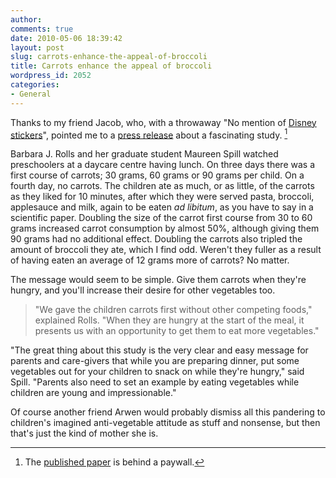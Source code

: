```yaml
---
author:
comments: true
date: 2010-05-06 18:39:42
layout: post
slug: carrots-enhance-the-appeal-of-broccoli
title: Carrots enhance the appeal of broccoli
wordpress_id: 2052
categories:
- General
---
```


Thanks to my friend Jacob, who, with a throwaway "No mention of [Disney stickers](http://jeremycherfas.net/2010/04/22/what-price-cartoon-celebrity-endorsement/)", pointed me to a [press release](http://www.eurekalert.org/pub_releases/2010-05/ps-fco050510.php) about a fascinating study. [^fn1]
[^fn1]: The [published paper](http://www.ajcn.org/cgi/content/abstract/91/5/1237) is behind a paywall. 

 Barbara J. Rolls and her graduate student Maureen Spill watched preschoolers at a daycare centre having lunch. On three days there was a first course of carrots; 30 grams, 60 grams or 90 grams per child. On a fourth day, no carrots. The children ate as much, or as little, of the carrots as they liked for 10 minutes, after which they were served pasta, broccoli, applesauce and milk, again to be eaten _ad libitum_, as you have to say in a scientific paper. Doubling the size of the carrot first course from 30 to 60 grams increased carrot consumption by almost 50%, although giving them 90 grams had no additional effect. Doubling the carrots also tripled the amount of broccoli they ate, which I find odd. Weren't they fuller as a result of having eaten an average of 12 grams more of carrots? No matter.

The message would seem to be simple. Give them carrots when they're hungry, and you'll increase their desire for other vegetables too. 

> "We gave the children carrots first without other competing foods," explained Rolls. "When they are hungry at the start of the meal, it presents us with an opportunity to get them to eat more vegetables."

"The great thing about this study is the very clear and easy message for parents and care-givers that while you are preparing dinner, put some vegetables out for your children to snack on while they're hungry," said Spill. "Parents also need to set an example by eating vegetables while children are young and impressionable."

Of course another friend Arwen would probably dismiss all this pandering to children's imagined anti-vegetable attitude as stuff and nonsense, but then that's just the kind of mother she is.
